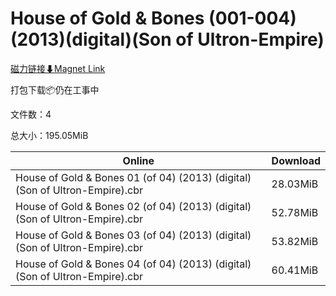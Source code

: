 # House of Gold & Bones (001-004)(2013)(digital)(Son of Ultron-Empire)

[磁力链接⬇Magnet Link](magnet:?xt=urn:btih:3c252076cc9eab047fc8cb26623cd147f007126e&dn=House%20of%20Gold%20%26%20Bones%20%28001-004%29%282013%29%28digital%29%28Son%20of%20Ultron-Empire%29)

打包下载📦仍在工事中

文件数：4

总大小：195.05MiB

Online | Download
--- | ---
House of Gold & Bones 01 (of 04) (2013) (digital) (Son of Ultron-Empire).cbr | 28.03MiB
House of Gold & Bones 02 (of 04) (2013) (digital) (Son of Ultron-Empire).cbr | 52.78MiB
House of Gold & Bones 03 (of 04) (2013) (digital) (Son of Ultron-Empire).cbr | 53.82MiB
House of Gold & Bones 04 (of 04) (2013) (digital) (Son of Ultron-Empire).cbr | 60.41MiB